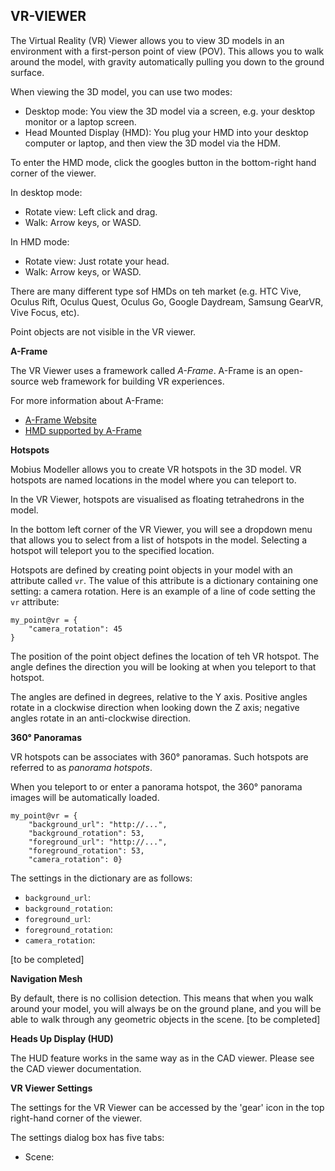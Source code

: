 ## VR-VIEWER  
  
The Virtual Reality (VR) Viewer allows you to view 3D models in an environment with a first-person point of view (POV).
This allows you to walk around the model, with gravity automatically pulling you down to the ground
surface.

When viewing the 3D model, you can use two modes:
* Desktop mode: You view the 3D model via a screen, e.g. your desktop monitor or a laptop screen.
* Head Mounted Display (HMD): You plug your HMD into your desktop computer or laptop, and then 
view the 3D model via the HDM.

To enter the HMD mode, click the googles button in the bottom-right hand corner of the viewer.

In desktop mode:
* Rotate view: Left click and drag.
* Walk: Arrow keys, or WASD.

In HMD mode:
* Rotate view: Just rotate your head.
* Walk: Arrow keys, or WASD.

There are many different type sof HMDs on teh market (e.g. HTC Vive, Oculus Rift, Oculus Quest, 
Oculus Go, Google Daydream, Samsung GearVR, Vive Focus, etc).

Point objects are not visible in the VR viewer.

**A-Frame**

The VR Viewer uses a framework called _A-Frame_. A-Frame is an open-source web framework for 
building VR experiences.

For more information about A-Frame:
* [A-Frame Website](https://aframe.io/)
* [HMD supported by A-Frame](https://aframe.io/docs/1.2.0/introduction/vr-headsets-and-webvr-browsers.html#which-vr-headsets-does-a-frame-support)

**Hotspots**

Mobius Modeller allows you to create VR hotspots in the 3D model. VR hotspots are named locations in 
the model where you can teleport to. 

In the VR Viewer, hotspots are visualised as floating tetrahedrons in the model. 

In the bottom left corner of the VR Viewer, you will see a 
dropdown menu that allows you to select from a list of hotspots in the model. Selecting a hotspot
will teleport you to the specified location.



Hotspots are defined by creating point objects in your model with an attribute called `vr`. 
The value of this attribute is a dictionary containing one setting: a camera rotation. Here is an 
example of a line of code setting the `vr` attribute:

```
my_point@vr = {
    "camera_rotation": 45
}
```

The position of the point object defines the location of teh VR hotspot. The angle defines the 
direction you will be looking at when you teleport to that hotspot.

The angles are defined in degrees, relative to the Y axis. Positive angles rotate in a clockwise 
direction when looking down the Z axis; negative angles rotate in an anti-clockwise direction.




**360° Panoramas**

VR hotspots can be associates with 360° panoramas. Such hotspots are referred to as 
_panorama hotspots_.

When you teleport to or enter a panorama hotspot, the 360° panorama images will be automatically
loaded. 

```
my_point@vr = {
    "background_url": "http://...",
    "background_rotation": 53,
    "foreground_url": "http://...",
    "foreground_rotation": 53,
    "camera_rotation": 0}
```

The settings in the dictionary are as follows:
* `background_url`: 
* `background_rotation`:
* `foreground_url`: 
* `foreground_rotation`: 
* `camera_rotation`: 

[to be completed]


**Navigation Mesh**

By default, there is no collision detection. This means that when you walk around your model, you
will always be on the ground plane, and you will be able to walk through any geometric objects in
the scene. 
[to be completed]

**Heads Up Display (HUD)**

The HUD feature works in the same way as in the CAD viewer. Please see the CAD viewer documentation.

**VR Viewer Settings**

The settings for the VR Viewer can be accessed by the 'gear' icon in the top right-hand corner of
the viewer.

The settings dialog box has five tabs:
* Scene: 